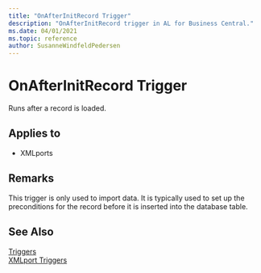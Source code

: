 ```yaml
---
title: "OnAfterInitRecord Trigger"
description: "OnAfterInitRecord trigger in AL for Business Central."
ms.date: 04/01/2021
ms.topic: reference
author: SusanneWindfeldPedersen
---
```



# OnAfterInitRecord Trigger
Runs after a record is loaded.  
  
## Applies to  
- XMLports  
  
## Remarks  
 This trigger is only used to import data. It is typically used to set up the preconditions for the record before it is inserted into the database table.  
  
## See Also  
 [Triggers](devenv-triggers.md)  
 [XMLport Triggers](devenv-xmlport-triggers.md)  